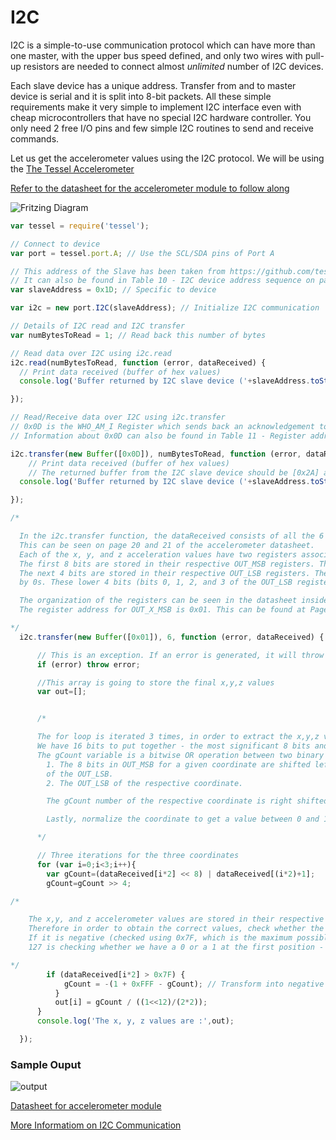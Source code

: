 # I2C

I2C is a simple-to-use communication protocol which can have more than one master, with the upper bus speed defined, and only two wires with pull-up resistors are needed to connect almost _unlimited_ number of I2C devices.

Each slave device has a unique address. Transfer from and to master device is serial and it is split into 8-bit packets. All these simple requirements make it very simple to implement I2C interface even with cheap microcontrollers that have no special I2C hardware controller. You only need 2 free I/O pins and few simple I2C routines to send and receive commands.

Let us get the accelerometer values using the I2C protocol. We will be using the [The Tessel Accelerometer](https://www.seeedstudio.com/Tessel-Accelerometer-Module-p-2223.html)

[Refer to the datasheet for the accelerometer module to follow along](http://www.nxp.com/docs/en/data-sheet/MMA8452Q.pdf)

![Fritzing Diagram](http://i.imgur.com/zK4U4S3.png)

```js
var tessel = require('tessel');

// Connect to device
var port = tessel.port.A; // Use the SCL/SDA pins of Port A

// This address of the Slave has been taken from https://github.com/tessel/accel-mma84/blob/master/index.js#L15
// It can also be found in Table 10 - I2C device address sequence on page number 17 of the datasheet. 
var slaveAddress = 0x1D; // Specific to device

var i2c = new port.I2C(slaveAddress); // Initialize I2C communication

// Details of I2C read and I2C transfer
var numBytesToRead = 1; // Read back this number of bytes

// Read data over I2C using i2c.read
i2c.read(numBytesToRead, function (error, dataReceived) {
  // Print data received (buffer of hex values)
  console.log('Buffer returned by I2C slave device ('+slaveAddress.toString(16)+'):', dataReceived);

});

// Read/Receive data over I2C using i2c.transfer
// 0x0D is the WHO_AM_I Register which sends back an acknowledgement to the master for starting the communication
// Information about 0x0D can also be found in Table 11 - Register address map on page number 19 of the datasheet.

i2c.transfer(new Buffer([0x0D]), numBytesToRead, function (error, dataReceived) {
    // Print data received (buffer of hex values)
    // The returned buffer from the I2C slave device should be [0x2A] as specified in the register address map on page number 19 of the MMA84 datasheet
  console.log('Buffer returned by I2C slave device ('+slaveAddress.toString(16)+'):', dataReceived);

});

/*

  In the i2c.transfer function, the dataReceived consists of all the 6 bytes of data (which is 48 bits of data) : 2 bytes each for the x, y, and z values.
  This can be seen on page 20 and 21 of the accelerometer datasheet.
  Each of the x, y, and z acceleration values have two registers associated with them for storing the 12 bit long sample.
  The first 8 bits are stored in their respective OUT_MSB registers. These are the Most Significant first 8 bits.
  The next 4 bits are stored in their respective OUT_LSB registers. The remaining 4 bits are occupied
  by 0s. These lower 4 bits (bits 0, 1, 2, and 3 of the OUT_LSB registers) are redundant bits which are not required. The OUT_LSB and OUT_MSB store the 2's complement form of the coordinates.

  The organization of the registers can be seen in the datasheet inside section 6.1 (Data Registers), page number - 21
  The register address for OUT_X_MSB is 0x01. This can be found at Page 19 of https://www.nxp.com/docs/en/data-sheet/MMA8452Q.pdf

*/
  i2c.transfer(new Buffer([0x01]), 6, function (error, dataReceived) {

      // This is an exception. If an error is generated, it will throw the error
      if (error) throw error;

      //This array is going to store the final x,y,z values
      var out=[];


      /*

      The for loop is iterated 3 times, in order to extract the x,y,z values.
      We have 16 bits to put together - the most significant 8 bits and the least significant 8 bits so that we can interpret them as one number. This combined value is placed in gCount variable using the OR operation  
      The gCount variable is a bitwise OR operation between two binary numbers:
        1. The 8 bits in OUT_MSB for a given coordinate are shifted left by 8 bits in order to make space for the remaining 8 bits
        of the OUT_LSB.
        2. The OUT_LSB of the respective coordinate.

        The gCount number of the respective coordinate is right shifted by 4 to get rid of the unused lower 0 bits which are 4 in number yielding the 12 bits that the datasheet specifies each coordinate has on page number 21.

        Lastly, normalize the coordinate to get a value between 0 and 1, dividing gCount by 2^10.

      */

      // Three iterations for the three coordinates
      for (var i=0;i<3;i++){
        var gCount=(dataReceived[i*2] << 8) | dataReceived[(i*2)+1];
        gCount=gCount >> 4;

/*

    The x,y, and z accelerometer values are stored in their respective OUT_MSB and OUT_LSB registers as negative values i.e. their 2's       complement form. 
    Therefore in order to obtain the correct values, check whether the most significant bit of the OUT_MSB is 1 or 0 i.e whether the         coordinate value is negative or positive. 
    If it is negative (checked using 0x7F, which is the maximum possible number that can be made from 7 bits), the if condition changes     it to a 2's complement form, thus making it positive and adding a "-" sign in front of it.
    127 is checking whether we have a 0 or a 1 at the first position - basically its sign.

*/
        if (dataReceived[i*2] > 0x7F) {
            gCount = -(1 + 0xFFF - gCount); // Transform into negative 2's complement
          }
          out[i] = gCount / ((1<<12)/(2*2));
      }
      console.log('The x, y, z values are :',out);

  });
```

### Sample Ouput

![output](https://i.imgur.com/Dg462Jf.jpg)

[Datasheet for accelerometer module](http://www.nxp.com/docs/en/data-sheet/MMA8452Q.pdf)

[More Informatiom on I2C Communication](https://learn.sparkfun.com/tutorials/i2c)

